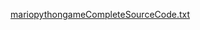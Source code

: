[mariopythongameCompleteSourceCode.txt](https://github.com/Zep24/zep25/files/14392672/mariopythongameCompleteSourceCode.txt)
